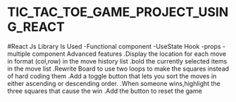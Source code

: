 # TIC_TAC_TOE_GAME_PROJECT_USING_REACT
#React Js Library Is Used
-Functional component
-UseState Hook
-props
-multiple component
Advanced features
.Display the location for each move in format (col,row) in the move history list
.bold the currently selected items in the move list
.Rewrite Board to use two loops to make the squares instead of hard coding them
.Add a toggle button that lets you sort the moves in either ascending or descending order.
.When someone wins,highlight the three squares that cause the win
.Add the button to reset the game
